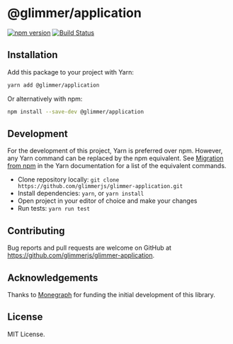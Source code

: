# @glimmer/application
[![npm version](https://badge.fury.io/js/%40glimmer%2Fapplication.svg)](https://badge.fury.io/js/%40glimmer%2Fapplication)
[![Build Status](https://secure.travis-ci.org/glimmerjs/glimmer-application.svg?branch=master)](http://travis-ci.org/glimmerjs/glimmer-application)

## Installation

Add this package to your project with Yarn:

```bash
yarn add @glimmer/application
```

Or alternatively with npm:

```bash
npm install --save-dev @glimmer/application
```


## Development

For the development of this project, Yarn is preferred over npm. However, any Yarn command can be replaced by the npm equivalent.
See [Migration from npm](https://yarnpkg.com/lang/en/docs/migrating-from-npm/) in the Yarn documentation for a list of the equivalent commands.

* Clone repository locally: `git clone https://github.com/glimmerjs/glimmer-application.git`
* Install dependencies: `yarn`, or `yarn install`
* Open project in your editor of choice and make your changes
* Run tests: `yarn run test`

## Contributing

Bug reports and pull requests are welcome on GitHub at https://github.com/glimmerjs/glimmer-application.


## Acknowledgements

Thanks to [Monegraph](http://monegraph.com) for funding the initial development
of this library.

## License

MIT License.
